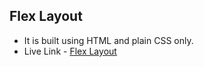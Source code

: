 ## Flex Layout 

- It is built using HTML and plain CSS only.
- Live Link - [Flex Layout](https://flex-layout-css-madhavsahi.netlify.app/ "Live Link")